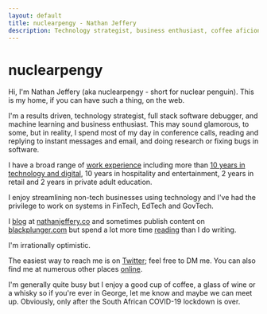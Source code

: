 ```yaml
---
layout: default
title: nuclearpengy - Nathan Jeffery
description: Technology strategist, business enthusiast, coffee aficionado and remote worker. I invest in and consult for technology startups on product development and infrastructure. I'm focused on results.
---
```


<h1>nuclearpengy</h1>
<p>Hi, I'm Nathan Jeffery (aka nuclearpengy - short for nuclear penguin). This is my home, if you can have such a thing, on the web.</p>
<p>I'm a results driven, technology strategist, full stack software debugger, and machine learning and business enthusiast. This may sound glamorous, to some, but in reality, I spend most of my day in conference calls, reading and replying to instant messages and email, and doing research or fixing bugs in software.</p>
<p>I have a broad range of <a href="{{site.baseurl}}/working/">work experience</a> including more than <a href="https://nathanjeffery.co/2014/10/12/ten-years-on-the-web/">10 years in technology and digital</a>, 10 years in hospitality and entertainment, 2 years in retail and 2 years in private adult education.</p>
<p>I enjoy streamlining non-tech businesses using technology and I've had the privilege to work on systems in FinTech, EdTech and GovTech.</p>
<p>I <a href="{{site.baseurl}}/writing/">blog</a> at <a href="https://nathanjeffery.co">nathanjeffery.co</a> and sometimes publish content on <a href="https://blackplunger.com/author/nathan">blackplunger.com</a> but spend a lot more time <a href="{{site.baseurl}}/reading/">reading</a> than I do writing.</p>
<p>I'm irrationally optimistic.</p>
<p>The easiest way to reach me is on <a href="https://twitter.com/nuclearpengy">Twitter</a>; feel free to DM me. You can also find me at numerous other places <a href="{{site.baseurl}}/links/">online</a>.</p>
<p>I'm generally quite busy but I enjoy a good cup of coffee, a glass of wine or a whisky so if you're ever in George, let me know and maybe we can meet up. Obviously, only after the South African COVID-19 lockdown is over.</p>
